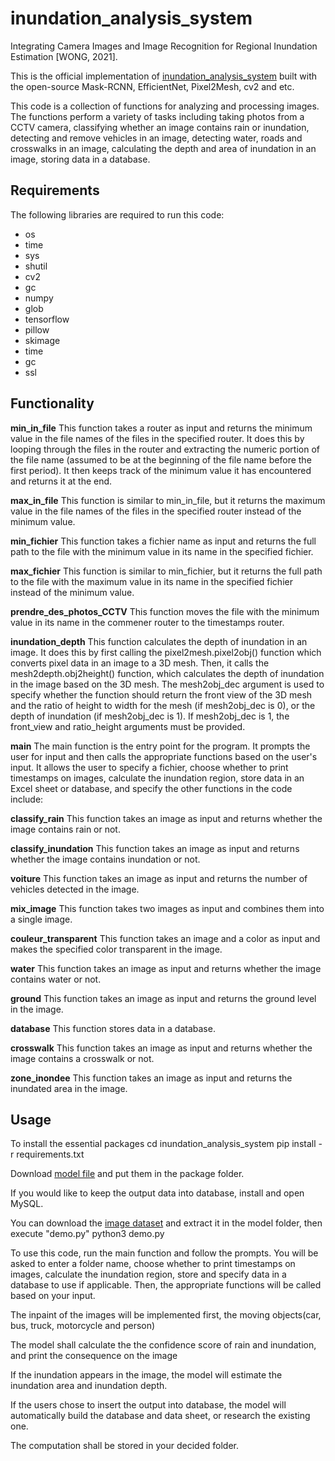 # inundation_analysis_system
Integrating Camera Images and Image Recognition for Regional Inundation Estimation [WONG, 2021].

This is the official  implementation of [inundation_analysis_system](https://ndltd.ncl.edu.tw/cgi-bin/gs32/gsweb.cgi/login?o=dnclcdr&s=id=%22109NYCU5015050%22.&searchmode=basic) built with the open-source Mask-RCNN, EfficientNet, Pixel2Mesh, cv2 and etc.

This code is a collection of functions for analyzing and processing images. The functions perform a variety of tasks including taking photos from a CCTV camera, classifying whether an image contains rain or inundation,  detecting and remove vehicles in an image, detecting water, roads and crosswalks in an image, calculating the depth and area of inundation in an image, storing data in a database.

## Requirements
The following libraries are required to run this code:

* os
* time
* sys
* shutil
* cv2
* gc
* numpy
* glob
* tensorflow
* pillow
* skimage
* time
* gc
* ssl

## Functionality
**min_in_file**
This function takes a router as input and returns the minimum value in the file names of the files in the specified router. It does this by looping through the files in the router and extracting the numeric portion of the file name (assumed to be at the beginning of the file name before the first period). It then keeps track of the minimum value it has encountered and returns it at the end.

**max_in_file**
This function is similar to min_in_file, but it returns the maximum value in the file names of the files in the specified router instead of the minimum value.

**min_fichier**
This function takes a fichier name as input and returns the full path to the file with the minimum value in its name in the specified fichier.

**max_fichier**
This function is similar to min_fichier, but it returns the full path to the file with the maximum value in its name in the specified fichier instead of the minimum value.

**prendre_des_photos_CCTV**
This function moves the file with the minimum value in its name in the commener router to the timestamps router.

**inundation_depth**
This function calculates the depth of inundation in an image. It does this by first calling the pixel2mesh.pixel2obj() function which converts pixel data in an image to a 3D mesh. Then, it calls the mesh2depth.obj2height() function, which calculates the depth of inundation in the image based on the 3D mesh. The mesh2obj_dec argument is used to specify whether the function should return the front view of the 3D mesh and the ratio of height to width for the mesh (if mesh2obj_dec is 0), or the depth of inundation (if mesh2obj_dec is 1). If mesh2obj_dec is 1, the front_view and ratio_height arguments must be provided.

**main**
The main function is the entry point for the program. It prompts the user for input and then calls the appropriate functions based on the user's input. It allows the user to specify a fichier, choose whether to print timestamps on images, calculate the inundation region, store data in an Excel sheet or database, and specify the other functions in the code include:

**classify_rain**
This function takes an image as input and returns whether the image contains rain or not.

**classify_inundation**
This function takes an image as input and returns whether the image contains inundation or not.

**voiture**
This function takes an image as input and returns the number of vehicles detected in the image.

**mix_image**
This function takes two images as input and combines them into a single image.

**couleur_transparent**
This function takes an image and a color as input and makes the specified color transparent in the image.

**water**
This function takes an image as input and returns whether the image contains water or not.

**ground**
This function takes an image as input and returns the ground level in the image.

**database**
This function stores data in a database.

**crosswalk**
This function takes an image as input and returns whether the image contains a crosswalk or not.

**zone_inondee**
This function takes an image as input and returns the inundated area in the image.

## Usage
To install the essential packages
    cd inundation_analysis_system
    pip install -r requirements.txt

Download [model file]() and put them in the package folder.

If you would like to keep the output data into database, install and open MySQL.

You can download the [image dataset]() and extract it in the model folder, then execute "demo.py"
    python3 demo.py

To use this code, run the main function and follow the prompts. You will be asked to enter a folder name, choose whether to print timestamps on images, calculate the inundation region, store and specify data in a database to use if applicable. Then, the appropriate functions will be called based on your input.

The inpaint of the images will be implemented first, the moving objects(car, bus, truck, motorcycle and person)

The model shall calculate the the confidence score of rain and inundation, and print the consequence on the image

If the inundation appears in the image, the model will estimate the inundation area and inundation depth.

If the users chose to insert the output into database, the model will automatically build the database and data sheet, or research the existing one. 

The computation shall be stored in your decided folder.

